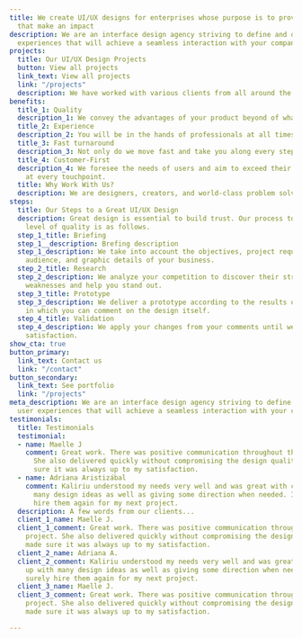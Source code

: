 ```yaml
---
title: We create UI/UX designs for enterprises whose purpose is to provide products
  that make an impact
description: We are an interface design agency striving to define and develop user
  experiences that will achieve a seamless interaction with your company.
projects:
  title: Our UI/UX Design Projects
  button: View all projects
  link_text: View all projects
  link: "/projects"
  description: We have worked with various clients from all around the world.
benefits:
  title_1: Quality
  description_1: We convey the advantages of your product beyond of what is obvious.
  title_2: Experience
  description_2: You will be in the hands of professionals at all times.
  title_3: Fast turnaround
  description_3: Not only do we move fast and take you along every step of the way.
  title_4: Customer-First
  description_4: We foresee the needs of users and aim to exceed their expectations
    at every touchpoint.
  title: Why Work With Us?
  description: We are designers, creators, and world-class problem solvers.
steps:
  title: Our Steps to a Great UI/UX Design
  description: Great design is essential to build trust. Our process to achieve that
    level of quality is as follows.
  step_1_title: Briefing
  step_1__description: Brefing description
  step_1_description: We take into account the objectives, project requirements, target
    audience, and graphic details of your business.
  step_2_title: Research
  step_2_description: We analyze your competition to discover their strengths and
    weaknesses and help you stand out.
  step_3_title: Prototype
  step_3_description: We deliver a prototype according to the results of our research
    in which you can comment on the design itself.
  step_4_title: Validation
  step_4_description: We apply your changes from your comments until we get your total
    satisfaction.
show_cta: true
button_primary:
  link_text: Contact us
  link: "/contact"
button_secondary:
  link_text: See portfolio
  link: "/projects"
meta_description: We are an interface design agency striving to define and develop
  user experiences that will achieve a seamless interaction with your company.
testimonials:
  title: Testimonials
  testimonial:
  - name: Maelle J
    comment: Great work. There was positive communication throughout the entire project.
      She also delivered quickly without compromising the design quality, and made
      sure it was always up to my satisfaction.
  - name: Adriana Aristizábal
    comment: Kaliriu understood my needs very well and was great with coming up with
      many design ideas as well as giving some direction when needed. I will surely
      hire them again for my next project.
  description: A few words from our clients...
  client_1_name: Maelle J.
  client_1_comment: Great work. There was positive communication throughout the entire
    project. She also delivered quickly without compromising the design quality, and
    made sure it was always up to my satisfaction.
  client_2_name: Adriana A.
  client_2_comment: Kaliriu understood my needs very well and was great with coming
    up with many design ideas as well as giving some direction when needed. I will
    surely hire them again for my next project.
  client_3_name: Maelle J.
  client_3_comment: Great work. There was positive communication throughout the entire
    project. She also delivered quickly without compromising the design quality, and
    made sure it was always up to my satisfaction.

---
```

